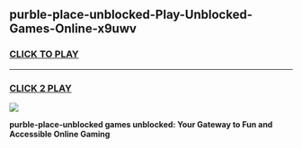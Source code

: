
## purble-place-unblocked-Play-Unblocked-Games-Online-x9uwv
<h3>
<a href="https://premium76.site?title=purble-place-unblocked&ref=25A">CLICK TO PLAY</a></h3>
<hr>

<h3>
<a href="https://premium76.site?title=purble-place-unblocked&ref=25A">CLICK 2 PLAY</a>
  
</h3>

<a href="https://premium76.site?title=purble-place-unblocked&ref=25A"><img src="https://clearcache.store/games.png"></a>


**purble-place-unblocked games unblocked: Your Gateway to Fun and Accessible Online Gaming**

